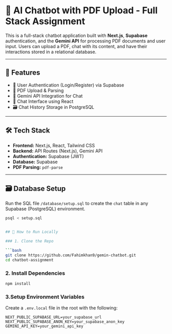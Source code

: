 # 🧠 AI Chatbot with PDF Upload - Full Stack Assignment

This is a full-stack chatbot application built with **Next.js**, **Supabase** authentication, and the **Gemini API** for processing PDF documents and user input. Users can upload a PDF, chat with its content, and have their interactions stored in a relational database.

---

## 🚀 Features

- 🔐 User Authentication (Login/Register) via Supabase
- 📄 PDF Upload & Parsing
- 🤖 Gemini API Integration for Chat
- 💬 Chat Interface using React
- 🗃️ Chat History Storage in PostgreSQL


---

## 🛠 Tech Stack

- **Frontend:** Next.js, React, Tailwind CSS
- **Backend:** API Routes (Next.js), Gemini API
- **Authentication:** Supabase (JWT)
- **Database:** Supabase
- **PDF Parsing:** `pdf-parse` 

---


## 🗃️ Database Setup

Run the SQL file `/database/setup.sql` to create the `chat` table in any Supabase (PostgreSQL) environment.

```bash
psql < setup.sql


## 🧪 How to Run Locally

### 1. Clone the Repo

```bash
git clone https://github.com/Fahimkhan9/gemin-chatbot.git
cd chatbot-assignment
```
### 2. Install Dependencies
```bash
npm install
```
### 3.Setup Environment Variables
Create a `.env.local` file in the root with the following:
```
NEXT_PUBLIC_SUPABASE_URL=your_supabase_url
NEXT_PUBLIC_SUPABASE_ANON_KEY=your_supabase_anon_key
GEMINI_API_KEY=your_gemini_api_key
```